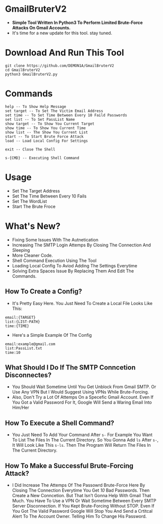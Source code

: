 # GmailBruterV2
 - **Simple Tool Written In Python3 To Perform Limited Brute-Force Attacks On Gmail Accounts.**
 - It's time for a new update for this tool. stay tuned.
 
# Download And Run This Tool
```
git clone https://github.com/DEMON1A/GmailBruterV2
cd GmailBruterV2
python3 GmailBruterV2.py
```
# Commands
```
help -- To Show Help Message 
set target -- To Set The Victim Email Address
set time -- To Set Time Between Every 10 Faild Passwords
set list -- To Set PassList Name
show target -- To Show You Current Target
show time -- To Show You Current Time
show list -- The Show You Current List
start -- To Start Brute Force Attack
load -- Load Local Config For Settings

exit -- Close The Shell

s-{CMD} -- Executing Shell Command
```
# Usage
- Set The Target Address
- Set The Time Between Every 10 Fails
- Set The WordList
- Start The Brute Froce

# What's New?
- Fixing Some Issues With The Autnetication
- Increasing The SMTP Login Attemps By Closing The Connection And Sleeping
- More Cleaner Code.
- Shell Command Execution Using The Tool
- Loading Local Config To Aviod Adding The Settings Everytime
- Solving Extra Spaces Issue By Replacing Them And Edit The Commands.

## How To Create a Config?
- It's Pretty Easy Here. You Just Need To Create a Local File Looks Like This:

```
email:{TARGET}
list:{LIST-PATH}
time:{TIME}
```

- Here's a Simple Example Of The Config

```
email:example@gmail.com
list:PassList.txt
time:10
```

## What Should I Do If The SMTP Conncetion Disconnectes?
- You Should Wait Sometime Until You Get Unblock From Gmail SMTP. Or Use Any VPN But I Would Suggest Using VPNs While Brute-Forcing.
- Also, Don't Try a Lot Of Attemps On a Specefic Gmail Account. Even If You Got a Valid Password For It, Google Will Send a Waring Email Into Him/Her

## How To Execute a Shell Command?
- You Just Need To Add Your Command After `s-` For Example You Want To List The Files In The Current Directory. So You Gonna Add `ls` After `s-`, It Will Look Like This `s-ls`. Then The Program Will Return The Files In The Current Directory.

## How To Make a Successful Brute-Forcing Attack?
- I Did Increase The Attemps Of The Passowrd Brute-Force Here By Closing The Connection Everytime You Get *10* Bad Passwords. Then Create a New Conncetion. But That Isn't Gonna Help With Gmail That Much. You Have To Use a VPN Or Wait Sometime Between Every SMTP Server Disconnection. If You Kept Brute-Forcing Without STOP. Even If You Got The Valid Password Google Will Stop You And Send a Crtitcal Alert To The Account Owner. Telling Him To Change His Password.
